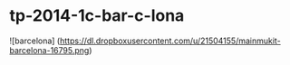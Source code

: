 tp-2014-1c-bar-c-lona
=====================

![barcelona] (https://dl.dropboxusercontent.com/u/21504155/mainmukit-barcelona-16795.png)
